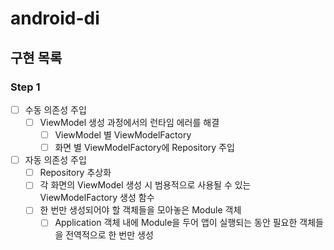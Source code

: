 # android-di

## 구현 목록
### Step 1
- [ ] 수동 의존성 주입
  - [ ] ViewModel 생성 과정에서의 런타임 에러를 해결
    - [ ] ViewModel 별 ViewModelFactory
    - [ ] 화면 별 ViewModelFactory에 Repository 주입

- [ ] 자동 의존성 주입
  - [ ] Repository 추상화
  - [ ] 각 화면의 ViewModel 생성 시 범용적으로 사용될 수 있는 ViewModelFactory 생성 함수
  - [ ] 한 번만 생성되어야 할 객체들을 모아놓은 Module 객체
    - [ ] Application 객체 내에 Module을 두어 앱이 실행되는 동안 필요한 객체들을 전역적으로 한 번만 생성
